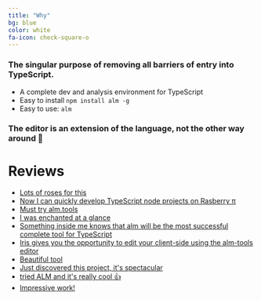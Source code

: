 ```yaml
---
title: "Why"
bg: blue
color: white
fa-icon: check-square-o
---
```


### The singular purpose of removing all barriers of entry into TypeScript.

* A complete dev and analysis environment for TypeScript
* Easy to install `npm install alm -g`
* Easy to use: `alm`

### The editor is an extension of the language, not the other way around 🌹

# Reviews

* [Lots of roses for this](https://twitter.com/attilah/status/738177022669660161)
* [Now I can quickly develop TypeScript node projects on Rasberry π](https://twitter.com/xperiments/status/738691522854563840)
* [Must try alm.tools](https://gitter.im/Microsoft/TypeScript?at=57614b35b8ad3d5d7ee04c99)
* [I was enchanted at a glance](https://twitter.com/finderlustiga/status/743931150410911744)
* [Something inside me knows that alm will be the most successful complete tool for TypeScript](https://gitter.im/alm-tools/alm?at=576505b3bd67400679daa19e)
* [Iris gives you the opportunity to edit your client-side using the alm-tools editor](https://kataras.gitbooks.io/iris/content/plugin-editor.html)
* [Beautiful tool](https://twitter.com/aiyswu/status/753478167021494272)
* [Just discovered this project, it's spectacular](https://github.com/alm-tools/alm/issues/133#issuecomment-234440978)
* [tried ALM and it's really cool 👍](https://twitter.com/erodot_/status/758034091807744004)
* [Impressive work!](https://twitter.com/overthink/status/762409236085211136)

